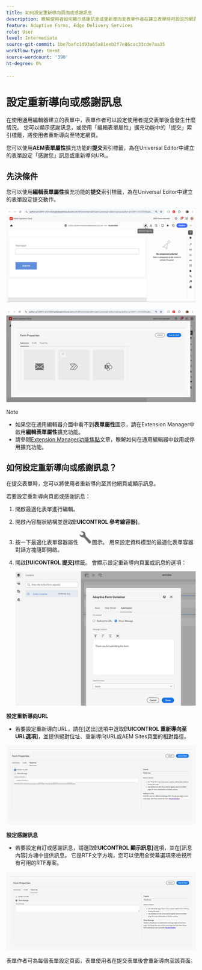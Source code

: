 ```yaml
---
title: 如何設定重新導向頁面或感謝訊息
description: 瞭解使用者如何顯示感謝訊息或重新導向至表單作者在建立表單時可設定的網頁。
feature: Adaptive Forms, Edge Delivery Services
role: User
level: Intermediate
source-git-commit: 1be7bafc1d93a65a81eeb2f7e86cac33cde7aa35
workflow-type: tm+mt
source-wordcount: '390'
ht-degree: 0%

---
```


# 設定重新導向或感謝訊息

在使用通用編輯器建立的表單中，表單作者可以設定使用者提交表單後會發生什麼情況。 您可以顯示感謝訊息，或使用「編輯表單屬性」擴充功能中的「提交」索引標籤，將使用者重新導向至特定網頁。

您可以使用&#x200B;**AEM表單屬性**&#x200B;擴充功能的&#x200B;**提交**&#x200B;索引標籤，為在Universal Editor中建立的表單設定「感謝您」訊息或重新導向URL。

## 先決條件

您可以使用&#x200B;**編輯表單屬性**&#x200B;擴充功能的&#x200B;**提交**&#x200B;索引標籤，為在Universal Editor中建立的表單設定提交動作。

![表單屬性圖示](/help/forms/assets/ue-form-properties-icon.png)

![通用編輯器表單屬性](/help/forms/assets/ue-form-properties.png)

>[!NOTE]
>
>* 如果您在通用編輯器介面中看不到&#x200B;**表單屬性**&#x200B;圖示，請在Extension Manager中啟用&#x200B;**編輯表單屬性**&#x200B;擴充功能。
>* 請參閱[Extension Manager功能焦點](https://developer.adobe.com/uix/docs/extension-manager/feature-highlights/#enablingdisabling-extensions)文章，瞭解如何在通用編輯器中啟用或停用擴充功能。

## 如何設定重新導向或感謝訊息？

在提交表單時，您可以將使用者重新導向至其他網頁或顯示訊息。

若要設定重新導向頁面或感謝訊息：

1. 開啟最適化表單進行編輯。
1. 開啟內容樹狀結構並選取&#x200B;**[!UICONTROL 參考線容器]**。
1. 按一下最適化表單容器屬性![最適化表單容器屬性](/help/forms/assets/configure-icon.svg)圖示。 用來設定資料模型的最適化表單容器對話方塊隨即開啟。
1. 開啟&#x200B;**[!UICONTROL 提交]**&#x200B;標籤。 會顯示設定重新導向頁面或訊息的選項：

   ![指南容器的[提交]對話方塊以設定重新導向頁面或訊息](/help/forms/assets/adaptive-forms-core-components-redirect-page-or-thank-you-message.png)

**設定重新導向URL**

* 若要設定重新導向URL，請在[送出]選項中選取&#x200B;**[!UICONTROL 重新導向至URL選項]**，並提供絕對位址、重新導向URL或AEM Sites頁面的相對路徑。

![重新導向](/help/edge/docs/forms/universal-editor/assets/redirect-ue.png)

**設定感謝訊息**

* 若要設定自訂或感謝訊息，請選取&#x200B;**[!UICONTROL 顯示訊息]**&#x200B;選項，並在[訊息內容]方塊中提供訊息。 它是RTF文字方塊，您可以使用全熒幕選項來檢視所有可用的RTF專案。

![感謝您](/help/edge/docs/forms/universal-editor/assets/thankyou-ue.png)

表單作者可為每個表單設定頁面，表單使用者在提交表單後會重新導向至該頁面。
